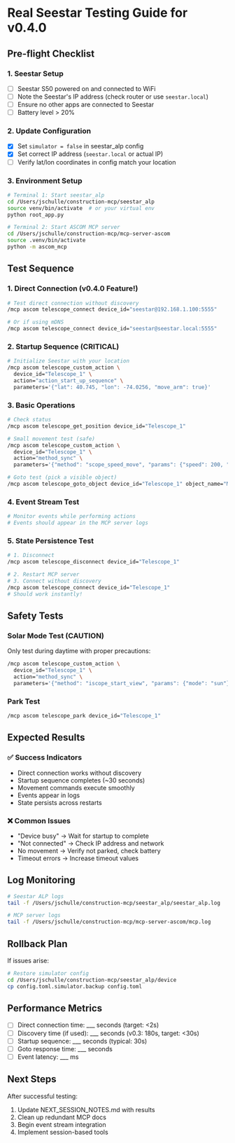 # Real Seestar Testing Guide for v0.4.0

## Pre-flight Checklist

### 1. Seestar Setup
- [ ] Seestar S50 powered on and connected to WiFi
- [ ] Note the Seestar's IP address (check router or use `seestar.local`)
- [ ] Ensure no other apps are connected to Seestar
- [ ] Battery level > 20%

### 2. Update Configuration
- [x] Set `simulator = false` in seestar_alp config
- [x] Set correct IP address (`seestar.local` or actual IP)
- [ ] Verify lat/lon coordinates in config match your location

### 3. Environment Setup
```bash
# Terminal 1: Start seestar_alp
cd /Users/jschulle/construction-mcp/seestar_alp
source venv/bin/activate  # or your virtual env
python root_app.py

# Terminal 2: Start ASCOM MCP server
cd /Users/jschulle/construction-mcp/mcp-server-ascom
source .venv/bin/activate
python -m ascom_mcp
```

## Test Sequence

### 1. Direct Connection (v0.4.0 Feature!)
```bash
# Test direct connection without discovery
/mcp ascom telescope_connect device_id="seestar@192.168.1.100:5555"

# Or if using mDNS
/mcp ascom telescope_connect device_id="seestar@seestar.local:5555"
```

### 2. Startup Sequence (CRITICAL)
```bash
# Initialize Seestar with your location
/mcp ascom telescope_custom_action \
  device_id="Telescope_1" \
  action="action_start_up_sequence" \
  parameters='{"lat": 40.745, "lon": -74.0256, "move_arm": true}'
```

### 3. Basic Operations
```bash
# Check status
/mcp ascom telescope_get_position device_id="Telescope_1"

# Small movement test (safe)
/mcp ascom telescope_custom_action \
  device_id="Telescope_1" \
  action="method_sync" \
  parameters='{"method": "scope_speed_move", "params": {"speed": 200, "angle": 90, "dur_sec": 1}}'

# Goto test (pick a visible object)
/mcp ascom telescope_goto_object device_id="Telescope_1" object_name="Moon"
```

### 4. Event Stream Test
```bash
# Monitor events while performing actions
# Events should appear in the MCP server logs
```

### 5. State Persistence Test
```bash
# 1. Disconnect
/mcp ascom telescope_disconnect device_id="Telescope_1"

# 2. Restart MCP server
# 3. Connect without discovery
/mcp ascom telescope_connect device_id="Telescope_1"
# Should work instantly!
```

## Safety Tests

### Solar Mode Test (CAUTION)
Only test during daytime with proper precautions:
```bash
/mcp ascom telescope_custom_action \
  device_id="Telescope_1" \
  action="method_sync" \
  parameters='{"method": "iscope_start_view", "params": {"mode": "sun"}}'
```

### Park Test
```bash
/mcp ascom telescope_park device_id="Telescope_1"
```

## Expected Results

### ✅ Success Indicators
- Direct connection works without discovery
- Startup sequence completes (~30 seconds)
- Movement commands execute smoothly
- Events appear in logs
- State persists across restarts

### ❌ Common Issues
- "Device busy" → Wait for startup to complete
- "Not connected" → Check IP address and network
- No movement → Verify not parked, check battery
- Timeout errors → Increase timeout values

## Log Monitoring
```bash
# Seestar ALP logs
tail -f /Users/jschulle/construction-mcp/seestar_alp/seestar_alp.log

# MCP server logs
tail -f /Users/jschulle/construction-mcp/mcp-server-ascom/mcp.log
```

## Rollback Plan
If issues arise:
```bash
# Restore simulator config
cd /Users/jschulle/construction-mcp/seestar_alp/device
cp config.toml.simulator.backup config.toml
```

## Performance Metrics
- [ ] Direct connection time: ___ seconds (target: <2s)
- [ ] Discovery time (if used): ___ seconds (v0.3: 180s, target: <30s)
- [ ] Startup sequence: ___ seconds (typical: 30s)
- [ ] Goto response time: ___ seconds
- [ ] Event latency: ___ ms

## Next Steps
After successful testing:
1. Update NEXT_SESSION_NOTES.md with results
2. Clean up redundant MCP docs
3. Begin event stream integration
4. Implement session-based tools